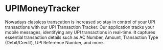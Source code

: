 # UPIMoneyTracker
Nowadays classless transcation is increased so stay in control of your UPI transactions with our UPI Transaction Tracker. Our application tracks your mobile messages, identifying any UPI transactions in real-time. It captures essential transaction details such as AC Number, Amount, Transaction Type (Debit/Credit), UPI Reference Number, and more.
